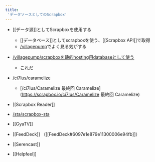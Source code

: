 ```yaml
---
title:
 'データソースとしてのScrapbox'
---
```


- [[データ源]]としてScrapboxを使用する
    - [[データベース]]としてscrapboxを使う、[[Scrapbox API]]で取得
    - [/villagepump](https://scrapbox.io/villagepump)でよく見る気がする
- [/villagepump/scrapboxを静的hosting用databaseとして使う](https://scrapbox.io/villagepump/scrapboxを静的hosting用databaseとして使う)
    - これだ

- [/ci7lus/caramelize](https://scrapbox.io/ci7lus/caramelize)
    - [/ci7lus/Caramelize 最終回 Caramelize](https://scrapbox.io/ci7lus/Caramelize 最終回 Caramelize)
- [[Scrapbox Reader]]
- [/sta/scrapbox-sta](https://scrapbox.io/sta/scrapbox-sta)
- [[GyaTV]]
- [[FeedDeck]] （[[FeedDeck#6097e1e879e11300006e94fb]]）
- [[Serencast]]
- [[Helpfeel]]
